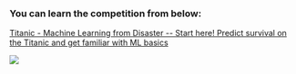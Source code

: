 ### You can learn the competition from below: 
[Titanic - Machine Learning from Disaster  --  Start here! Predict survival on the Titanic and get familiar with ML basics](https://www.kaggle.com/c/titanic/leaderboard#score)   

![](https://github.com/zarjun/STORE/blob/main/Picture/Kaggle%E5%8F%82%E8%B5%9B%E8%BF%87%E7%A8%8B.png)

